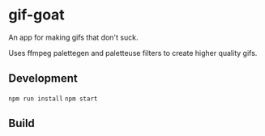 # gif-goat

An app for making gifs that don't suck.

Uses ffmpeg palettegen and paletteuse filters to create higher quality gifs.

## Development

`npm run install`
`npm start`

## Build

